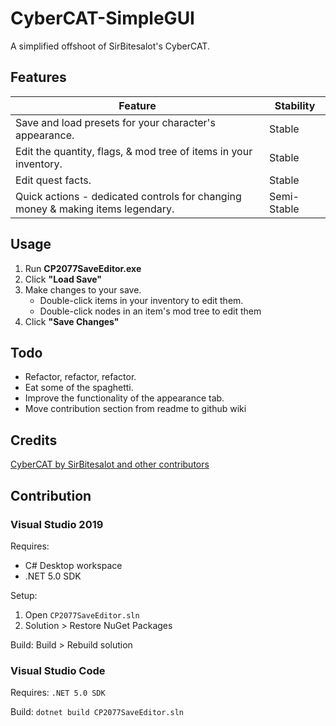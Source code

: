 # CyberCAT-SimpleGUI

A simplified offshoot of SirBitesalot's CyberCAT.

## Features

**Feature**                                                                     | **Stability**
------------------------------------------------------------------------------- | -----------
Save and load presets for your character's appearance.                          | Stable
Edit the quantity, flags, & mod tree of items in your inventory.                | Stable
Edit quest facts.                                                               | Stable
Quick actions - dedicated controls for changing money & making items legendary. | Semi-Stable

## Usage

1. Run **CP2077SaveEditor.exe**
2. Click **"Load Save"**
3. Make changes to your save.
    - Double-click items in your inventory to edit them.
    - Double-click nodes in an item's mod tree to edit them
4. Click **"Save Changes"**

## Todo

- Refactor, refactor, refactor.
- Eat some of the spaghetti.
- Improve the functionality of the appearance tab.
- Move contribution section from readme to github wiki

## Credits

[CyberCAT by SirBitesalot and other contributors](https://github.com/WolvenKit/CyberCAT)

## Contribution

### Visual Studio 2019

Requires:

- C# Desktop workspace
- .NET 5.0 SDK

Setup:

1. Open `CP2077SaveEditor.sln`
2. Solution > Restore NuGet Packages

Build: Build > Rebuild solution

### Visual Studio Code

Requires: `.NET 5.0 SDK`

Build:  `dotnet build CP2077SaveEditor.sln`
